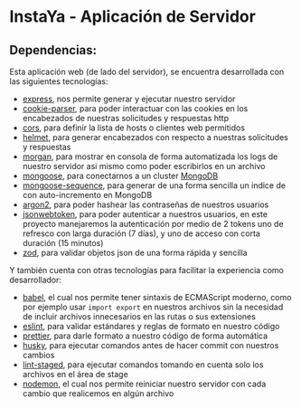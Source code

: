 # InstaYa - Aplicación de Servidor

## Dependencias:

Esta aplicación web (de lado del servidor), se encuentra desarrollada con las siguientes tecnologías:

- [express](https://www.npmjs.com/package/express), nos permite generar y ejecutar nuestro servidor
- [cookie-parser](https://www.npmjs.com/package/cookie-parser), para poder interactuar con las cookies en los encabezados de nuestras solicitudes y respuestas http
- [cors](https://www.npmjs.com/package/cors), para definir la lista de hosts o clientes web permitidos
- [helmet](https://www.npmjs.com/package/helmet), para generar encabezados con respecto a nuestras solicitudes y respuestas
- [morgan](https://www.npmjs.com/package/morgan), para mostrar en consola de forma automatizada los logs de nuestro servidor asi mismo como poder escribirlos en un archivo
- [mongoose](https://www.npmjs.com/package/mongoose), para conectarnos a un cluster [MongoDB](https://www.mongodb.com/)
- [mongoose-sequence](https://www.npmjs.com/package/mongoose-sequence), para generar de una forma sencilla un indice de con auto-incremento en MongoDB
- [argon2](https://www.npmjs.com/package/argon2), para poder hashear las contraseñas de nuestros usuarios
- [jsonwebtoken](https://www.npmjs.com/package/jsonwebtoken), para poder autenticar a nuestros usuarios, en este proyecto manejaremos la autenticación por medio de 2 tokens uno de refresco con larga duración (7 días), y uno de acceso con corta duración (15 minutos)
- [zod](https://www.npmjs.com/package/zod), para validar objetos json de una forma rápida y sencilla

Y también cuenta con otras tecnologías para facilitar la experiencia como desarrollador:

- [babel](https://www.npmjs.com/package/babel), el cual nos permite tener sintaxis de ECMAScript moderno, como por ejemplo usar `import export` en nuestros archivos sin la necesidad de incluir archivos innecesarios en las rutas o sus extensiones
- [eslint](https://www.npmjs.com/package/eslint), para validar estándares y reglas de formato en nuestro código
- [prettier](https://www.npmjs.com/package/prettier), para darle formato a nuestro código de forma automática
- [husky](https://www.npmjs.com/package/husky), para ejecutar comandos antes de hacer commit con nuestros cambios
- [lint-staged](https://www.npmjs.com/package/lint-staged), para ejecutar comandos tomando en cuenta solo los archivos en el área de stage
- [nodemon](https://www.npmjs.com/package/nodemon), el cual nos permite reiniciar nuestro servidor con cada cambio que realicemos en algún archivo


